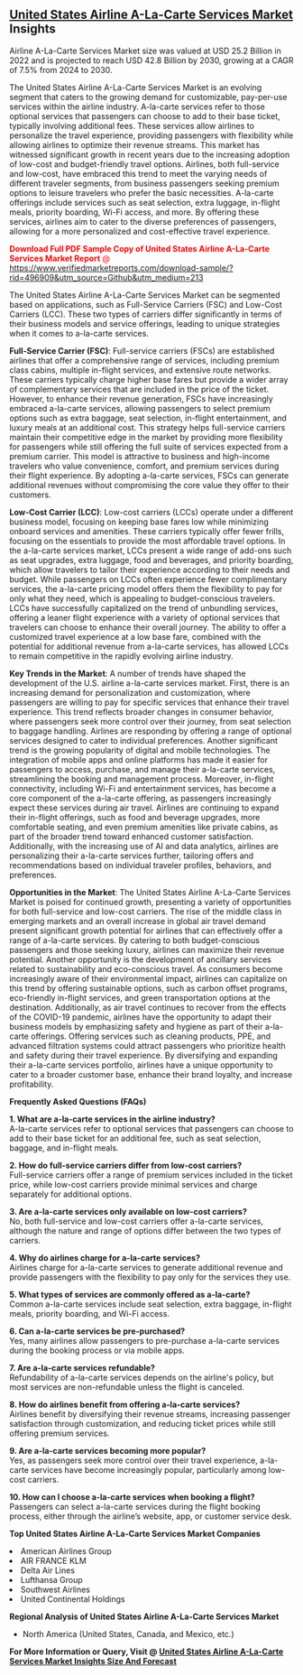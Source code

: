 <h2><a href="https://www.verifiedmarketreports.com/download-sample/?rid=496909&amp;utm_source=Github&amp;utm_medium=213" target="_blank">United States Airline A-La-Carte Services Market</a> Insights</h2><p>Airline A-La-Carte Services Market size was valued at USD 25.2 Billion in 2022 and is projected to reach USD 42.8 Billion by 2030, growing at a CAGR of 7.5% from 2024 to 2030.</p><p><p>The United States Airline A-La-Carte Services Market is an evolving segment that caters to the growing demand for customizable, pay-per-use services within the airline industry. A-la-carte services refer to those optional services that passengers can choose to add to their base ticket, typically involving additional fees. These services allow airlines to personalize the travel experience, providing passengers with flexibility while allowing airlines to optimize their revenue streams. This market has witnessed significant growth in recent years due to the increasing adoption of low-cost and budget-friendly travel options. Airlines, both full-service and low-cost, have embraced this trend to meet the varying needs of different traveler segments, from business passengers seeking premium options to leisure travelers who prefer the basic necessities. A-la-carte offerings include services such as seat selection, extra luggage, in-flight meals, priority boarding, Wi-Fi access, and more. By offering these services, airlines aim to cater to the diverse preferences of passengers, allowing for a more personalized and cost-effective travel experience.<p><span class=""><span style="color: #ff0000;"><strong>Download Full PDF Sample Copy of United States Airline A-La-Carte Services Market Report</strong> @ </span><a href="https://www.verifiedmarketreports.com/download-sample/?rid=496909&amp;utm_source=Github&amp;utm_medium=213" target="_blank">https://www.verifiedmarketreports.com/download-sample/?rid=496909&amp;utm_source=Github&amp;utm_medium=213</a></span></p></p><p>The United States Airline A-La-Carte Services Market can be segmented based on applications, such as Full-Service Carriers (FSC) and Low-Cost Carriers (LCC). These two types of carriers differ significantly in terms of their business models and service offerings, leading to unique strategies when it comes to a-la-carte services.</p><p><strong>Full-Service Carrier (FSC)</strong>: Full-service carriers (FSCs) are established airlines that offer a comprehensive range of services, including premium class cabins, multiple in-flight services, and extensive route networks. These carriers typically charge higher base fares but provide a wider array of complementary services that are included in the price of the ticket. However, to enhance their revenue generation, FSCs have increasingly embraced a-la-carte services, allowing passengers to select premium options such as extra baggage, seat selection, in-flight entertainment, and luxury meals at an additional cost. This strategy helps full-service carriers maintain their competitive edge in the market by providing more flexibility for passengers while still offering the full suite of services expected from a premium carrier. This model is attractive to business and high-income travelers who value convenience, comfort, and premium services during their flight experience. By adopting a-la-carte services, FSCs can generate additional revenues without compromising the core value they offer to their customers.</p><p><strong>Low-Cost Carrier (LCC)</strong>: Low-cost carriers (LCCs) operate under a different business model, focusing on keeping base fares low while minimizing onboard services and amenities. These carriers typically offer fewer frills, focusing on the essentials to provide the most affordable travel options. In the a-la-carte services market, LCCs present a wide range of add-ons such as seat upgrades, extra luggage, food and beverages, and priority boarding, which allow travelers to tailor their experience according to their needs and budget. While passengers on LCCs often experience fewer complimentary services, the a-la-carte pricing model offers them the flexibility to pay for only what they need, which is appealing to budget-conscious travelers. LCCs have successfully capitalized on the trend of unbundling services, offering a leaner flight experience with a variety of optional services that travelers can choose to enhance their overall journey. The ability to offer a customized travel experience at a low base fare, combined with the potential for additional revenue from a-la-carte services, has allowed LCCs to remain competitive in the rapidly evolving airline industry.</p><p><strong>Key Trends in the Market</strong>: A number of trends have shaped the development of the U.S. airline a-la-carte services market. First, there is an increasing demand for personalization and customization, where passengers are willing to pay for specific services that enhance their travel experience. This trend reflects broader changes in consumer behavior, where passengers seek more control over their journey, from seat selection to baggage handling. Airlines are responding by offering a range of optional services designed to cater to individual preferences. Another significant trend is the growing popularity of digital and mobile technologies. The integration of mobile apps and online platforms has made it easier for passengers to access, purchase, and manage their a-la-carte services, streamlining the booking and management process. Moreover, in-flight connectivity, including Wi-Fi and entertainment services, has become a core component of the a-la-carte offering, as passengers increasingly expect these services during air travel. Airlines are continuing to expand their in-flight offerings, such as food and beverage upgrades, more comfortable seating, and even premium amenities like private cabins, as part of the broader trend toward enhanced customer satisfaction. Additionally, with the increasing use of AI and data analytics, airlines are personalizing their a-la-carte services further, tailoring offers and recommendations based on individual traveler profiles, behaviors, and preferences.<p><strong>Opportunities in the Market</strong>: The United States Airline A-La-Carte Services Market is poised for continued growth, presenting a variety of opportunities for both full-service and low-cost carriers. The rise of the middle class in emerging markets and an overall increase in global air travel demand present significant growth potential for airlines that can effectively offer a range of a-la-carte services. By catering to both budget-conscious passengers and those seeking luxury, airlines can maximize their revenue potential. Another opportunity is the development of ancillary services related to sustainability and eco-conscious travel. As consumers become increasingly aware of their environmental impact, airlines can capitalize on this trend by offering sustainable options, such as carbon offset programs, eco-friendly in-flight services, and green transportation options at the destination. Additionally, as air travel continues to recover from the effects of the COVID-19 pandemic, airlines have the opportunity to adapt their business models by emphasizing safety and hygiene as part of their a-la-carte offerings. Offering services such as cleaning products, PPE, and advanced filtration systems could attract passengers who prioritize health and safety during their travel experience. By diversifying and expanding their a-la-carte services portfolio, airlines have a unique opportunity to cater to a broader customer base, enhance their brand loyalty, and increase profitability.</p><p><strong>Frequently Asked Questions (FAQs)</strong></p><p><strong>1. What are a-la-carte services in the airline industry?</strong><br> A-la-carte services refer to optional services that passengers can choose to add to their base ticket for an additional fee, such as seat selection, baggage, and in-flight meals.</p><p><strong>2. How do full-service carriers differ from low-cost carriers?</strong><br> Full-service carriers offer a range of premium services included in the ticket price, while low-cost carriers provide minimal services and charge separately for additional options.</p><p><strong>3. Are a-la-carte services only available on low-cost carriers?</strong><br> No, both full-service and low-cost carriers offer a-la-carte services, although the nature and range of options differ between the two types of carriers.</p><p><strong>4. Why do airlines charge for a-la-carte services?</strong><br> Airlines charge for a-la-carte services to generate additional revenue and provide passengers with the flexibility to pay only for the services they use.</p><p><strong>5. What types of services are commonly offered as a-la-carte?</strong><br> Common a-la-carte services include seat selection, extra baggage, in-flight meals, priority boarding, and Wi-Fi access.</p><p><strong>6. Can a-la-carte services be pre-purchased?</strong><br> Yes, many airlines allow passengers to pre-purchase a-la-carte services during the booking process or via mobile apps.</p><p><strong>7. Are a-la-carte services refundable?</strong><br> Refundability of a-la-carte services depends on the airline's policy, but most services are non-refundable unless the flight is canceled.</p><p><strong>8. How do airlines benefit from offering a-la-carte services?</strong><br> Airlines benefit by diversifying their revenue streams, increasing passenger satisfaction through customization, and reducing ticket prices while still offering premium services.</p><p><strong>9. Are a-la-carte services becoming more popular?</strong><br> Yes, as passengers seek more control over their travel experience, a-la-carte services have become increasingly popular, particularly among low-cost carriers.</p><p><strong>10. How can I choose a-la-carte services when booking a flight?</strong><br> Passengers can select a-la-carte services during the flight booking process, either through the airline’s website, app, or customer service desk.</p></p><p><strong>Top United States Airline A-La-Carte Services Market Companies</strong></p><div data-test-id=""><p><li>American Airlines Group</li><li> AIR FRANCE KLM</li><li> Delta Air Lines</li><li> Lufthansa Group</li><li> Southwest Airlines</li><li> United Continental Holdings</li></p><div><strong>Regional Analysis of&nbsp;United States Airline A-La-Carte Services Market</strong></div><ul><li dir="ltr"><p dir="ltr">North America&nbsp;(United States, Canada, and Mexico, etc.)</p></li></ul><p><strong>For More Information or Query, Visit @&nbsp;</strong><strong><a href="https://www.verifiedmarketreports.com/product/airline-a-la-carte-services-market-szie-and-forecast/?utm_source=Github&amp;utm_medium=213" target="_blank">United States Airline A-La-Carte Services Market Insights Size And Forecast</a></strong></p></div>
